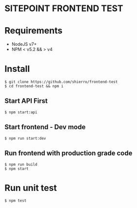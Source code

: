 # SITEPOINT FRONTEND TEST

# Requirements
 - NodeJS v7+
 - NPM < v5.2 && > v4

# Install
```
$ git clone https://github.com/shierro/frontend-test
$ cd frontend-test && npm i
```

## Start API First
```
$ npm start:api
```
## Start frontend - Dev mode
```
$ npm run start:dev
```
## Run frontend with production grade code
```
$ npm run build
$ npm start
```

# Run unit test
`
$ npm test
`
